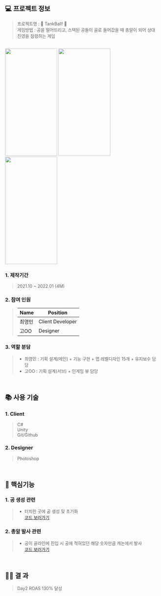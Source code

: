 ## 💻 프로젝트 정보

> 프로젝트명 : 🔴 TankBall! 🔵<br>
> 게임방법 : 공을 떨어뜨리고, 스택된 공들이 골로 들어갔을 때 총알이 되어 상대 진영을 점령하는 게임

<br>

<img src="https://github.com/Jpot777/TimeWalker3D/assets/83854046/2d883547-dcf2-40ec-b12f-4e80f72b1802" width="170" height="350"/>
<img src="https://github.com/Jpot777/TimeWalker3D/assets/83854046/e0a62b15-c1f1-40c4-bdb9-4ab74e42d38d" width="170" height="350"/>
<img src="https://github.com/Jpot777/TimeWalker3D/assets/83854046/e7282e5f-e5ca-414e-bfda-a6b9ab163f3c" width="170" height="350"/>

### 1. 제작기간
>  2021.10 ~ 2022.01 (4M)

### 2. 참여 인원
>Name|Position|
>|------|---|
>|최영민|Client Developer|
>|고OO|Designer|

### 3. 역할 분담
> - 최영민 : 기획 설계(메인) + 기능 구현 + 맵 레벨디자인 15개 + 유지보수 담당
> - 고OO : 기획 설계(서브) + 인게임 뷰 담당

<br>

## 📚 사용 기술

### 1. Client
> C#<br>
> Unity<br>
> Git/Github<br>

### 2. Designer
> Photoshop

<br>

## 🔑 핵심기능

### 1. 공 생성 관련
> - 터치한 곳에 공 생성 및 초기화  <br>
> [코드 보러가기](https://github.com/richrookie/TankBall/blob/df0e9dde39a176c4e80d32585ac197ca01adc070/Assets/02Scripts/UI/UI_GameScene.cs#L110)<br>
### 2. 총알 발사 관련
> - 공이 골라인에 진입 시 공에 적혀있던 해당 숫자만큼 캐논에서 발사 <br>
> [코드 보러가기](https://github.com/richrookie/TankBall/blob/eadac224c2e6315ad55322445781c25b362f5ecd/Assets/02Scripts/Managers/Game/Cannon.cs#L67)

<br>

## 💁‍♂️ 결 과
> Day2 ROAS 130% 달성
